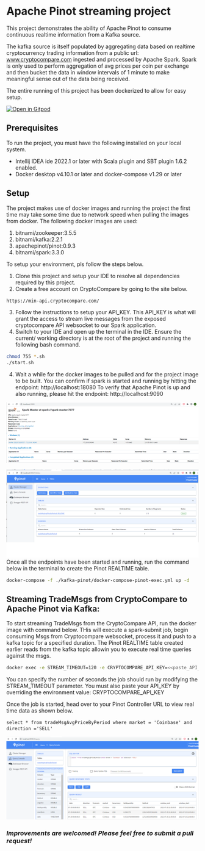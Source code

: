 # Apache Pinot streaming project
This project demonstrates the ability of Apache Pinot to consume continuous realtime information from a Kafka source. 

The kafka source is itself populated by aggregating data based on realtime cryptocurrency trading information from a public url: www.cryptocompare.com ingested and processed by Apache Spark. Spark is only used to perform aggregation of avg prices per coin per exchange and then bucket the data in window intervals of 1 minute to make meaningful sense out of the data being received. 

The entire running of this project has been dockerized to allow for easy setup.

<a href="https://gitpod.io/#https://github.com/Anant/example-apache-pinot-docker" rel="nofollow noopener noreferrer" target="_blank" class="after:hidden"><img src="https://gitpod.io/button/open-in-gitpod.svg" alt="Open in Gitpod"></a>


## Prerequisites
To run the project, you must have the following installed on your local system.
- Intellij IDEA ide 2022.1 or later with Scala plugin and SBT plugin 1.6.2 enabled.
- Docker desktop v4.10.1 or later and docker-compose v1.29 or later

## Setup
The project makes use of docker images and running the project the first time may take some time due to network speed when pulling the images from docker. The following docker images are used:
1. bitnami/zookeeper:3.5.5
2. bitnami/kafka:2.2.1
3. apachepinot/pinot:0.9.3
4. bitnami/spark:3.3.0

To setup your environment, pls follow the steps below.
1. Clone this project and setup your IDE to resolve all dependencies required by this project.
2. Create a free account on CryptoCompare by going to the site below.
``` 
https://min-api.cryptocompare.com/ 
```
3. Follow the instructions to setup your API_KEY. This API_KEY is what will grant the access to stream live messages from the exposed cryptocompare API websocket to our Spark application.
4. Switch to your IDE and open up the terminal in the IDE. Ensure the current/ working directory is at the root of the project and running the following bash command.
```bash
chmod 755 *.sh
./start.sh
```
4. Wait a while for the docker images to be pulled and for the project image to be built. 
You can confirm if spark is started and running by hitting the endpoint: http://localhost:18080
To verify that Apache Pinot is up and also running, please hit the endpoint: http://localhost:9090

![img_2.png](img_2.png)

![img_3.png](img_3.png)
   Once all the endpoints have been started and running, run the command below in the terminal to create the Pinot REALTIME table.

```bash
docker-compose -f ./kafka-pinot/docker-compose-pinot-exec.yml up -d
```

## Streaming TradeMsgs from CryptoCompare to Apache Pinot via Kafka: 
To start streaming TradeMsgs from the CryptoCompare API, run the docker image with command below. THis will execute a spark-submit job, begin consuming Msgs from Cryptocompare websocket, process it and push to a kafka topic for a specified duration. The Pinot REALTIME table created earlier reads from the kafka topic allowin you to execute real time queries against the msgs.  

```bash
docker exec -e STREAM_TIMEOUT=120 -e CRYPTOCOMPARE_API_KEY=<<paste_API_KEY_here>> -it spark-worker-1 spark-submit --master spark://spark-master:7077 akka-websockets-spark-cassandra_2.12-0.1.jar
```
You can specify the number of seconds the job should run by modifying the STREAM_TIMEOUT parameter. You must also paste your API_KEY by overriding the environment value: CRYPTOCOMPARE_API_KEY

Once the job is started, head over to your Pinot Controller URL to view real time data as shown below.

```
select * from tradeMsgAvgPriceByPeriod where market = 'Coinbase' and direction ='SELL'
```
![img_4.png](img_4.png)


### _Improvements are welcomed! Please feel free to submit a pull request!_


